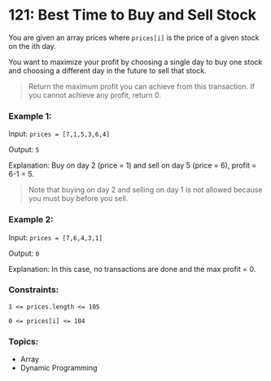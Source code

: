 # 121: Best Time to Buy and Sell Stock


You are given an array prices where `prices[i]` is the price of a given stock on the ith day.

You want to maximize your profit by choosing a single day to buy one stock and choosing a different day in the future to sell that stock.

> Return the maximum profit you can achieve from this transaction. If you cannot achieve any profit, return 0.

 

### Example 1:

Input: `prices = [7,1,5,3,6,4]`

Output: `5`

Explanation: Buy on day 2 (price = 1) and sell on day 5 (price = 6), profit = 6-1 = 5.

> Note that buying on day 2 and selling on day 1 is not allowed because you must buy before you sell.

### Example 2:

Input: `prices = [7,6,4,3,1]`

Output: `0`

Explanation: In this case, no transactions are done and the max profit = 0.
 

### Constraints:

`1 <= prices.length <= 105`

`0 <= prices[i] <= 104`


### Topics:
- Array
- Dynamic Programming